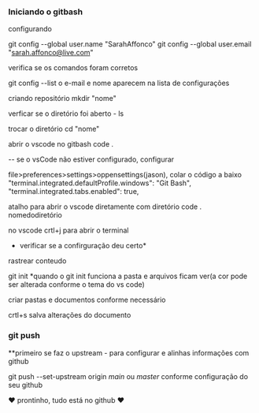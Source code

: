 ### Iniciando o gitbash
configurando

git config --global user.name "SarahAffonco"
git config --global user.email "sarah.affonco@live.com"

verifica se os comandos foram corretos

git config --list
o e-mail e nome aparecem na lista de configurações

criando repositório 
mkdir "nome"

verficar se o diretório foi aberto - ls

trocar o diretório 
cd "nome"

abrir o vscode no gitbash
code .

-- se o vsCode não estiver configurado, configurar 


file>preferences>settings>oppensettings(jason), colar o código a baixo
"terminal.integrated.defaultProfile.windows": "Git Bash",
"terminal.integrated.tabs.enabled": true,

atalho para abrir o vscode diretamente com diretório
code . nomedodiretório

no vscode crtl+j para abrir o terminal


 * verificar se a confirguração deu certo*

rastrear conteudo

git init
*quando o git init funciona a pasta e arquivos ficam ver(a cor pode ser alterada conforme o tema do vs code)

criar pastas e documentos conforme necessário 

crtl+s salva alterações do documento

### git push

**primeiro se faz o upstream - para configurar e alinhas informações com github

git push --set-upstream origin *main* ou *master* conforme configuração do seu github

♥ prontinho, tudo está no github ♥



